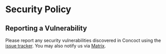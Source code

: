 # Security Policy

## Reporting a Vulnerability

Please report any security vulnerabilities discovered in Concoct using the [issue tracker](https://github.com/Concoctist/concoct/issues/new).
You may also notify us via [Matrix](https://matrix.concoct.ist/).
